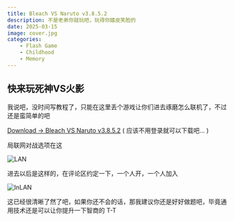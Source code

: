 ```yaml
---
title: Bleach VS Naruto v3.8.5.2
description: 不是老弟你就玩吧，玩得你嬉皮笑脸的
date: 2025-03-15
image: cover.jpg
categories:
    - Flash Game
    - Childhood
    - Memory
---
```


## 快来玩死神VS火影

我说吧，没时间写教程了，只能在这里丢个游戏让你们进去琢磨怎么联机了，不过还是蛮简单的吧

[Download -> Bleach VS Naruto v3.8.5.2](https://share.feijipan.com/s/5GGBNM0q) ( 应该不用登录就可以下载吧... )

局联网对战选项在这

![LAN](https://cdn.jsdelivr.net/gh/live-block/live-block.github.io@main/content/post/BlaechVSNaruto/LAN.png)

进去以后是这样的，在评论区约定一下，一个人开，一个人加入

![InLAN](https://cdn.jsdelivr.net/gh/live-block/live-block.github.io@main/content/post/BlaechVSNaruto/InLAN.png)

这已经很清晰了然了吧，如果你还不会的话，那我建议你还是好好做题吧，毕竟通用技术还是可以让你提升一下智商的 T-T
